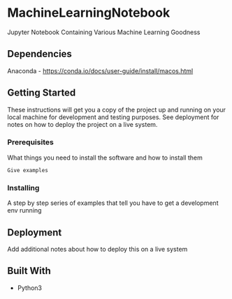 # MachineLearningNotebook
Jupyter Notebook Containing Various Machine Learning Goodness

## Dependencies

Anaconda - https://conda.io/docs/user-guide/install/macos.html


## Getting Started

These instructions will get you a copy of the project up and running on your local machine for development and testing purposes. See deployment for notes on how to deploy the project on a live system.

### Prerequisites

What things you need to install the software and how to install them

```
Give examples
```

### Installing

A step by step series of examples that tell you have to get a development env running

## Deployment

Add additional notes about how to deploy this on a live system

## Built With

  * Python3

